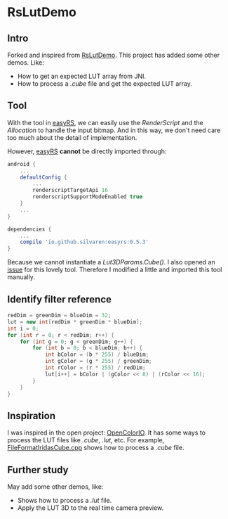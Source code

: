 # RsLutDemo

## Intro
Forked and inspired from [RsLutDemo](https://github.com/RenderScript/RsLutDemo). This project has added some other demos. Like:
* How to get an expected LUT array from JNI.
* How to process a _.cube_ file and get the expected LUT array.

## Tool
With the tool in [easyRS](https://github.com/silvaren/easyrs), we can easily use the _RenderScript_ and
the _Allocation_ to handle the input bitmap.  And in this way, we don't need care too much 
about the detail of implementation.

However, [easyRS](https://github.com/silvaren/easyrs) **cannot** be directly imported through:
```groovy
android {
    ...
    defaultConfig {
        ...
        renderscriptTargetApi 16
        renderscriptSupportModeEnabled true
    }
    ...
}

dependencies {
    ...
    compile 'io.github.silvaren:easyrs:0.5.3'
}
```

Because we cannot instantiate a _Lut3DParams.Cube()_. I also opened an [issue](https://github.com/silvaren/easyrs/issues/4) for this lovely tool.
Therefore I modified a little and imported this tool manually.

## Identify filter reference
```java
redDim = greenDim = blueDim = 32;
lut = new int[redDim * greenDim * blueDim];
int i = 0;
for (int r = 0; r < redDim; r++) {
    for (int g = 0; g < greenDim; g++) {
        for (int b = 0; b < blueDim; b++) {
            int bColor = (b * 255) / blueDim;
            int gColor = (g * 255) / greenDim;
            int rColor = (r * 255) / redDim;
            lut[i++] = bColor | (gColor << 8) | (rColor << 16);
        }
    }
}
```

## Inspiration
I was inspired in the open project: [OpenColorIO](https://github.com/imageworks/OpenColorIO). It has some ways to 
process the LUT files like _.cube_, _.lut_, etc.
For example, [FileFormatIridasCube.cpp](https://github.com/imageworks/OpenColorIO/blob/master/src/core/FileFormatIridasCube.cpp) shows how to 
process a _.cube_ file.

## Further study
May add some other demos, like:
* Shows how to process a _.lut_ file.
* Apply the LUT 3D to the real time camera preview.
